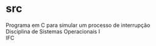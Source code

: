 # src
Programa em C para simular um processo de interrupção<br>
Disciplina de Sistemas Operacionais I<br>
IFC
